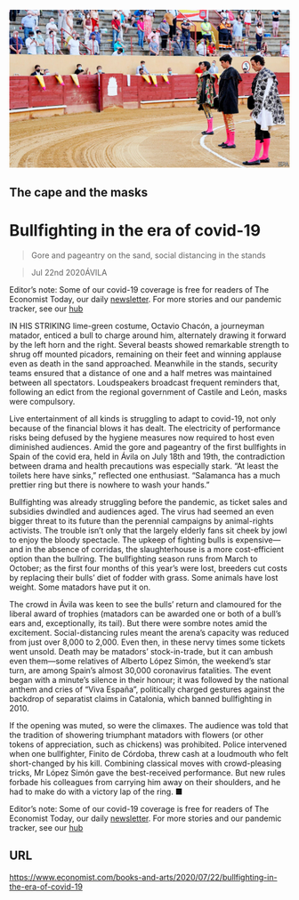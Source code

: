 ![](./images/20200725_BKP001_0.jpg)

## The cape and the masks

# Bullfighting in the era of covid-19

> Gore and pageantry on the sand, social distancing in the stands

> Jul 22nd 2020ÁVILA

Editor’s note: Some of our covid-19 coverage is free for readers of The Economist Today, our daily [newsletter](https://www.economist.com/https://my.economist.com/user#newsletter). For more stories and our pandemic tracker, see our [hub](https://www.economist.com//news/2020/03/11/the-economists-coverage-of-the-coronavirus)

IN HIS STRIKING lime-green costume, Octavio Chacón, a journeyman matador, enticed a bull to charge around him, alternately drawing it forward by the left horn and the right. Several beasts showed remarkable strength to shrug off mounted picadors, remaining on their feet and winning applause even as death in the sand approached. Meanwhile in the stands, security teams ensured that a distance of one and a half metres was maintained between all spectators. Loudspeakers broadcast frequent reminders that, following an edict from the regional government of Castile and León, masks were compulsory.

Live entertainment of all kinds is struggling to adapt to covid-19, not only because of the financial blows it has dealt. The electricity of performance risks being defused by the hygiene measures now required to host even diminished audiences. Amid the gore and pageantry of the first bullfights in Spain of the covid era, held in Ávila on July 18th and 19th, the contradiction between drama and health precautions was especially stark. “At least the toilets here have sinks,” reflected one enthusiast. “Salamanca has a much prettier ring but there is nowhere to wash your hands.”

Bullfighting was already struggling before the pandemic, as ticket sales and subsidies dwindled and audiences aged. The virus had seemed an even bigger threat to its future than the perennial campaigns by animal-rights activists. The trouble isn’t only that the largely elderly fans sit cheek by jowl to enjoy the bloody spectacle. The upkeep of fighting bulls is expensive—and in the absence of corridas, the slaughterhouse is a more cost-efficient option than the bullring. The bullfighting season runs from March to October; as the first four months of this year’s were lost, breeders cut costs by replacing their bulls’ diet of fodder with grass. Some animals have lost weight. Some matadors have put it on.

The crowd in Ávila was keen to see the bulls’ return and clamoured for the liberal award of trophies (matadors can be awarded one or both of a bull’s ears and, exceptionally, its tail). But there were sombre notes amid the excitement. Social-distancing rules meant the arena’s capacity was reduced from just over 8,000 to 2,000. Even then, in these nervy times some tickets went unsold. Death may be matadors’ stock-in-trade, but it can ambush even them—some relatives of Alberto López Simón, the weekend’s star turn, are among Spain’s almost 30,000 coronavirus fatalities. The event began with a minute’s silence in their honour; it was followed by the national anthem and cries of “Viva España”, politically charged gestures against the backdrop of separatist claims in Catalonia, which banned bullfighting in 2010.

If the opening was muted, so were the climaxes. The audience was told that the tradition of showering triumphant matadors with flowers (or other tokens of appreciation, such as chickens) was prohibited. Police intervened when one bullfighter, Finito de Córdoba, threw cash at a loudmouth who felt short-changed by his kill. Combining classical moves with crowd-pleasing tricks, Mr López Simón gave the best-received performance. But new rules forbade his colleagues from carrying him away on their shoulders, and he had to make do with a victory lap of the ring. ■

Editor’s note: Some of our covid-19 coverage is free for readers of The Economist Today, our daily [newsletter](https://www.economist.com/https://my.economist.com/user#newsletter). For more stories and our pandemic tracker, see our [hub](https://www.economist.com//news/2020/03/11/the-economists-coverage-of-the-coronavirus)

## URL

https://www.economist.com/books-and-arts/2020/07/22/bullfighting-in-the-era-of-covid-19
